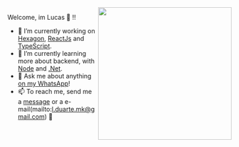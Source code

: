 <img align="right" src="https://raw.githubusercontent.com/MicaelliMedeiros/micaellimedeiros/master/image/computer-illustration.png" width="300"/>

Welcome, im Lucas 👻 !!

- 🔭 I’m currently working on [Hexagon](https://hexagon.com.br/), [ReactJs](https://pt-br.reactjs.org/) and [TypeScript](https://www.typescriptlang.org/).
- 🌱 I’m currently learning more about backend, with [Node](https://nodejs.org/en/) and [.Net](https://docs.microsoft.com/pt-br/dotnet/csharp/getting-started/introduction-to-the-csharp-language-and-the-net-framework).
- 💬 Ask me about anything [on my WhatsApp](https://api.whatsapp.com/send?phone=5511982116039)!
- 📫 To reach me, send me a [message](https://api.whatsapp.com/send?phone=5511982116039) or a e-mail(mailto:l.duarte.mk@gmail.com) 🐲

